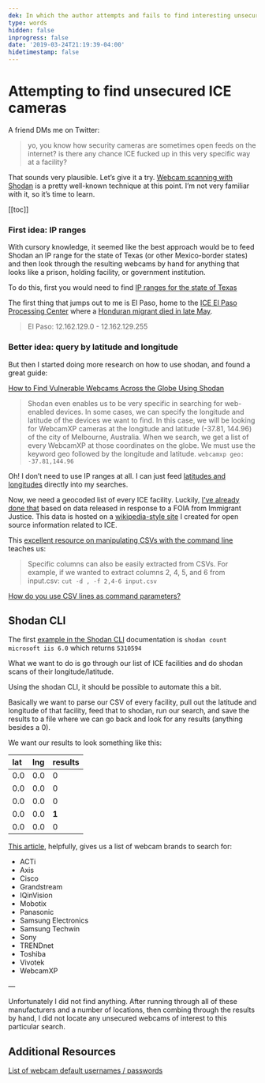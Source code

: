```yaml
---
dek: In which the author attempts and fails to find interesting unsecured webcams near known ICE facilities
type: words
hidden: false
inprogress: false
date: '2019-03-24T21:19:39-04:00'
hidetimestamp: false
---
```


# Attempting to find unsecured ICE cameras

A friend   DMs me on Twitter: 
> yo, you know how security cameras are sometimes open feeds on the internet?
> is there any chance ICE fucked up in this very specific way at a facility?

That sounds very plausible. Let’s give it a try. [Webcam scanning with Shodan](https://www.vice.com/en_us/article/59vm4x/tool-exposed-cameras-map-shodan-python-github) is a pretty well-known technique at this point. I’m not very familiar with it, so it’s time to learn.

[[toc]] 

### First idea: IP ranges

With cursory knowledge, it seemed like the best approach would be to feed Shodan an IP range for the state of Texas (or other Mexico-border states) and then look through the resulting webcams by hand for anything that looks like a prison, holding facility, or government institution. 

To do this, first you would need to find [IP ranges for the state of Texas](https://www.xmyip.com/ip-addresses/united--states/texas) 

The first thing that jumps out to me is El Paso, home to the [ICE El Paso Processing Center](https://www.ice.gov/detention-facility/el-paso-processing-center) where a [Honduran migrant died in late May](https://www.nbcnews.com/news/latino/honduran-man-dies-ice-custody-texas-facility-n1025526). 

> El Paso: 12.162.129.0 - 12.162.129.255

### Better idea: query by latitude and longitude

But then I started doing more research on how to use shodan, and found a great guide:

[How to Find Vulnerable Webcams Across the Globe Using Shodan](https://null-byte.wonderhowto.com/how-to/hack-like-pro-find-vulnerable-webcams-across-globe-using-shodan-0154830/)
> Shodan even enables us to be very specific in searching for web-enabled devices. In some cases, we can specify the longitude and latitude of the devices we want to find.
> In this case, we will be looking for WebcamXP cameras at the longitude and latitude (-37.81, 144.96) of the city of Melbourne, Australia. When we search, we get a list of every WebcamXP at those coordinates on the globe. We must use the keyword geo followed by the longitude and latitude.
> `webcamxp geo: -37.81,144.96`

Oh! I don’t need to use IP ranges at all. I can just feed [latitudes and longitudes](https://en.wikipedia.org/wiki/Geo-fence) directly into my searches.

Now, we need a geocoded list of every ICE facility. Luckily, [I’ve already done that](https://trackingice.com/wiki/List_of_holding_facilities) based on data released in response to a FOIA from Immigrant Justice. This data is hosted on a [wikipedia-style site](https://trackingice.com) I created for open source information related to ICE.  

This [excellent resource on manipulating CSVs with the command line](https://bconnelly.net/posts/working_with_csvs_on_the_command_line/) teaches us:

> Specific columns can also be easily extracted from CSVs. For example, if we wanted to extract columns 2, 4, 5, and 6 from input.csv:
> `cut -d , -f 2,4-6 input.csv`

[How do you use CSV lines as command parameters?](https://unix.stackexchange.com/questions/41598/using-csv-line-as-command-parameters) 

## Shodan CLI
The first [example in the Shodan CLI](https://cli.shodan.io/) documentation is `shodan count microsoft iis 6.0` which returns `5310594`

What we want to do is go through our list of ICE facilities and do shodan scans of their longitude/latitude.

Using the shodan CLI, it should be possible to automate this a bit. 

Basically we want to parse our CSV of every facility, pull out the latitude and longitude of that facility, feed that to shodan, run our search, and save the results to a file where we can go back and look for any results (anything besides a 0). 

We want our results to look something like this:

| lat | lng | results |
|:--|:--|:--|
| 0.0 | 0.0 | 0 |
| 0.0 | 0.0 | 0 |
| 0.0 | 0.0 | 0 |
| 0.0 | 0.0 | **1** |
| 0.0 | 0.0 | 0 |

[This article](https://null-byte.wonderhowto.com/how-to/hack-like-pro-find-vulnerable-webcams-across-globe-using-shodan-0154830/), helpfully, gives us a list of webcam brands to search for:

+ ACTi
+ Axis
+ Cisco
+ Grandstream
+ IQinVision
+ Mobotix
+ Panasonic
+ Samsung Electronics
+ Samsung Techwin
+ Sony
+ TRENDnet
+ Toshiba
+ Vivotek
+ WebcamXP

—

Unfortunately I did not find anything. After running through all of these manufacturers and a number of locations, then combing through the results by hand, I did not locate any unsecured webcams of interest to this particular search. 

## Additional Resources

[List of webcam default usernames / passwords](https://www.a1securitycameras.com/technical-support/default-username-passwords-ip-addresses-for-surveillance-cameras/) 

